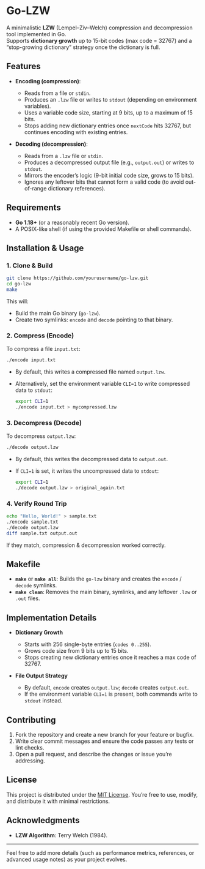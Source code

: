 
# Go-LZW

A minimalistic **LZW** (Lempel–Ziv–Welch) compression and decompression tool implemented in Go.  
Supports **dictionary growth** up to 15-bit codes (max code = 32767) and a “stop-growing dictionary” strategy once the dictionary is full.

## Features

- **Encoding (compression)**:
  - Reads from a file or `stdin`.
  - Produces an `.lzw` file or writes to `stdout` (depending on environment variables).
  - Uses a variable code size, starting at 9 bits, up to a maximum of 15 bits.
  - Stops adding new dictionary entries once `nextCode` hits 32767, but continues encoding with existing entries.

- **Decoding (decompression)**:
  - Reads from a `.lzw` file or `stdin`.
  - Produces a decompressed output file (e.g., `output.out`) or writes to `stdout`.
  - Mirrors the encoder’s logic (9-bit initial code size, grows to 15 bits).
  - Ignores any leftover bits that cannot form a valid code (to avoid out-of-range dictionary references).

## Requirements

- **Go 1.18+** (or a reasonably recent Go version).
- A POSIX-like shell (if using the provided Makefile or shell commands).

## Installation & Usage

### 1. Clone & Build

```bash
git clone https://github.com/yourusername/go-lzw.git
cd go-lzw
make
```

This will:
- Build the main Go binary (`go-lzw`).
- Create two symlinks: `encode` and `decode` pointing to that binary.

### 2. Compress (Encode)

To compress a file `input.txt`:

```bash
./encode input.txt
```

- By default, this writes a compressed file named `output.lzw`.
- Alternatively, set the environment variable `CLI=1` to write compressed data to `stdout`:

  ```bash
  export CLI=1
  ./encode input.txt > mycompressed.lzw
  ```

### 3. Decompress (Decode)

To decompress `output.lzw`:

```bash
./decode output.lzw
```

- By default, this writes the decompressed data to `output.out`.
- If `CLI=1` is set, it writes the uncompressed data to `stdout`:

  ```bash
  export CLI=1
  ./decode output.lzw > original_again.txt
  ```

### 4. Verify Round Trip

```bash
echo "Hello, World!" > sample.txt
./encode sample.txt
./decode output.lzw
diff sample.txt output.out
```

If they match, compression & decompression worked correctly.

## Makefile

- **`make`** or **`make all`**: Builds the `go-lzw` binary and creates the `encode` / `decode` symlinks.
- **`make clean`**: Removes the main binary, symlinks, and any leftover `.lzw` or `.out` files.

## Implementation Details

- **Dictionary Growth**  
  - Starts with 256 single-byte entries (`codes 0..255`).  
  - Grows code size from 9 bits up to 15 bits.  
  - Stops creating new dictionary entries once it reaches a max code of 32767.

- **File Output Strategy**  
  - By default, `encode` creates `output.lzw`; `decode` creates `output.out`.  
  - If the environment variable `CLI=1` is present, both commands write to `stdout` instead.

## Contributing

1. Fork the repository and create a new branch for your feature or bugfix.
2. Write clear commit messages and ensure the code passes any tests or lint checks.
3. Open a pull request, and describe the changes or issue you’re addressing.

## License

This project is distributed under the [MIT License](LICENSE). You’re free to use, modify, and distribute it with minimal restrictions.

## Acknowledgments

- **LZW Algorithm**: Terry Welch (1984).

---

Feel free to add more details (such as performance metrics, references, or advanced usage notes) as your project evolves.
